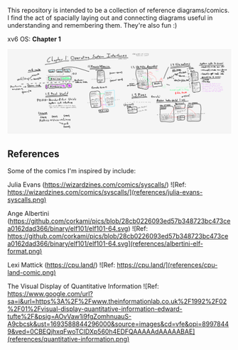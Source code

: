 This repository is intended to be a collection of reference diagrams/comics. I find the act of spacially laying out and connecting diagrams useful in understanding and remembering them. They're also fun :)

xv6 OS:
**Chapter 1**

![Ch 1 xv6 diagram](xv6/xv6-ch1-thumbnail.png)

## References
Some of the comics I'm inspired by include:

Julia Evans (https://wizardzines.com/comics/syscalls/)
![Ref: https://wizardzines.com/comics/syscalls/](references/julia-evans-syscalls.png)


Ange Albertini (https://github.com/corkami/pics/blob/28cb0226093ed57b348723bc473cea0162dad366/binary/elf101/elf101-64.svg)
![Ref: https://github.com/corkami/pics/blob/28cb0226093ed57b348723bc473cea0162dad366/binary/elf101/elf101-64.svg](references/albertini-elf-format.png)


Lexi Mattick (https://cpu.land/)
![Ref: https://cpu.land/](references/cpu-land-comic.png)


The Visual Display of Quantitative Information
![Ref: https://www.google.com/url?sa=i&url=https%3A%2F%2Fwww.theinformationlab.co.uk%2F1992%2F02%2F01%2Fvisual-display-quantitative-information-edward-tufte%2F&psig=AOvVaw1i9fgZomhnuauS-A9cbcsk&ust=1693588844296000&source=images&cd=vfe&opi=89978449&ved=0CBEQjhxqFwoTCIDXp560h4EDFQAAAAAdAAAAABAE](references/quantitative-information.png)
